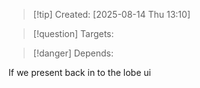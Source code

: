 
>[!tip] Created: [2025-08-14 Thu 13:10]

>[!question] Targets: 

>[!danger] Depends: 

If we present back in to the lobe ui